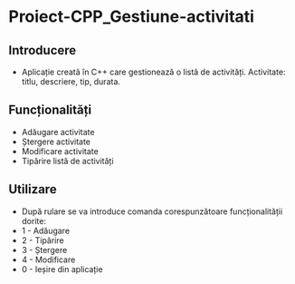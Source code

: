 # Proiect-CPP_Gestiune-activitati

## Introducere
* Aplicație creată în C++ care gestionează o listă de activități. Activitate: titlu, descriere, tip, durata.

## Funcționalități
* Adăugare activitate 
* Ștergere activitate
* Modificare activitate
* Tipărire listă de activități

## Utilizare
* După rulare se va introduce comanda corespunzătoare funcționalității dorite:
* 1 - Adăugare
* 2 - Tipărire
* 3 - Ștergere
* 4 - Modificare
* 0 - Ieșire din aplicație
